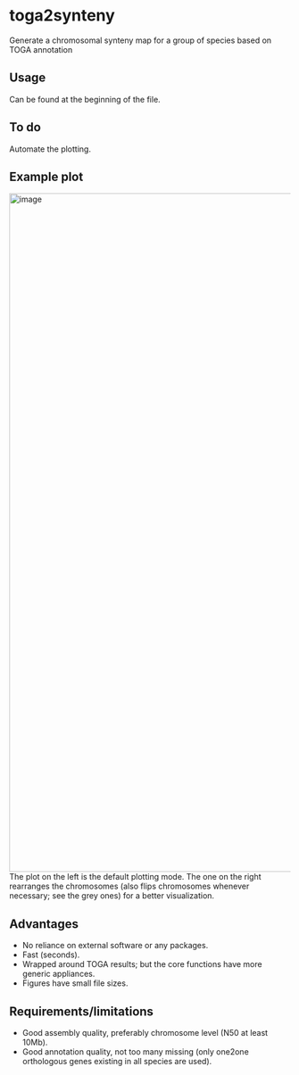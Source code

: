 # toga2synteny
Generate a chromosomal synteny map for a group of species based on TOGA annotation

## Usage
Can be found at the beginning of the file.

## To do
Automate the plotting.

## Example plot
<img width="1217" alt="image" src="https://github.com/shenglin-liu/toga2synteny/assets/9432577/ea74342c-9ef5-4402-bcfa-7ab89554fd3e">
The plot on the left is the default plotting mode. The one on the right rearranges the chromosomes (also flips chromosomes whenever necessary; see the grey ones) for a better visualization.

## Advantages
* No reliance on external software or any packages.
* Fast (seconds).
* Wrapped around TOGA results; but the core functions have more generic appliances.
* Figures have small file sizes.

## Requirements/limitations
* Good assembly quality, preferably chromosome level (N50 at least 10Mb).
* Good annotation quality, not too many missing (only one2one orthologous genes existing in all species are used).
